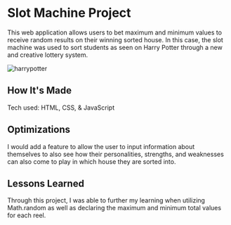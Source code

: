 # Slot Machine Project

This web application allows users to bet maximum and minimum values to receive random results on their winning sorted house. In this case, the slot machine was used to sort students as seen on Harry Potter through a new and creative lottery system.

![harrypotter](https://user-images.githubusercontent.com/47072462/53623194-61b20500-3bca-11e9-90b5-c5279abd98bb.png)

## How It's Made

Tech used: HTML, CSS, & JavaScript

## Optimizations

I would add a feature to allow the user to input information about themselves to also see how their personalities, strengths, and weaknesses can also come to play in which house they are sorted into.

## Lessons Learned
Through this project, I was able to further my learning when utilizing Math.random as well as declaring the maximum and minimum total values for each reel.
